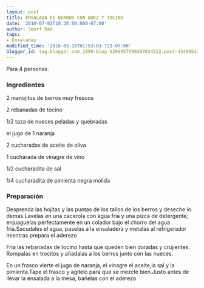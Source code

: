 ```yaml
---
layout: post
title: ENSALADA DE BERROS CON NUEZ Y TOCINO
date: '2010-07-02T10:30:00.000-07:00'
author: Smurf Dad
tags:
- Ensaladas
modified_time: '2016-03-16T01:53:03.723-07:00'
blogger_id: tag:blogger.com,1999:blog-5299957599287034512.post-434695437343159470
---
```


Para 4 personas.

<h3>Ingredientes</h3>

2 manojitos de berros muy frescos

2 rebanadas de tocino

1/2 taza de nueces peladas y quebradas

el jugo de 1 naranja

2 cucharadas de aceite de oliva

1 cucharada de vinagre de vino

1/2 cucharadita de sal

1/4 cucharadita de pimienta negra molida

<h3>Preparación</h3>

Desprenda las hojitas y las puntas de los tallos de los berros y deseche lo demas.Lavelas en una cacerola con agua fria y una pizca de detergente; enjuaguelas perfectamente en un colador bajo el chorro del agua fria.Sacudales el agua, paselas a la ensaladera y metalas al refrigerador mientras prepara el aderezo

Fria las rebanadas de tocino hasta que queden bien doradas y crujientes. Rompalas en trocitos y añadalas a los berros junto con las nueces.

En un frasco vierte el jugo de naranja, el vinagre el aceite,la sal y la pimienta.Tape el frasco y agitelo para que se mezcle bien.Justo antes de llevar la ensalada a la mesa, bañelas con el aderezo

